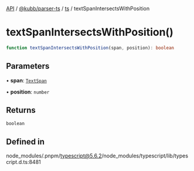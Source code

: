 [API](../../../../../packages.md) / [@kubb/parser-ts](../../../index.md) / [ts](../index.md) / textSpanIntersectsWithPosition

# textSpanIntersectsWithPosition()

```ts
function textSpanIntersectsWithPosition(span, position): boolean
```

## Parameters

• **span**: [`TextSpan`](../interfaces/TextSpan.md)

• **position**: `number`

## Returns

`boolean`

## Defined in

node\_modules/.pnpm/typescript@5.6.2/node\_modules/typescript/lib/typescript.d.ts:8481
